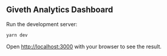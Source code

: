 
## Giveth Analytics Dashboard

Run the development server:

```bash
yarn dev
```

Open [http://localhost:3000](http://localhost:3000) with your browser to see the result.
